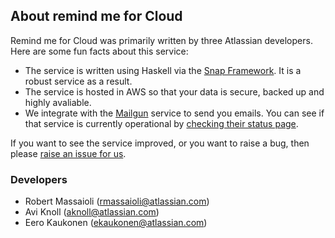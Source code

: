 ## About remind me for Cloud

Remind me for Cloud was primarily written by three Atlassian developers. Here are some fun facts
about this service:

 - The service is written using Haskell via the [Snap Framework][1]. It is a robust service
   as a result.
 - The service is hosted in AWS so that your data is secure, backed up and highly avaliable.
 - We integrate with the [Mailgun][2] service to send you emails. You can see if that service is
   currently operational by [checking their status page][3].

If you want to see the service improved, or you want to raise a bug, then please [raise an issue for
us][4].

### Developers

 - Robert Massaioli (rmassaioli@atlassian.com)
 - Avi Knoll (aknoll@atlassian.com)
 - Eero Kaukonen (ekaukonen@atlassian.com)

 [1]: http://snapframework.com/
 [2]: http://mailgun.com/
 [3]: http://status.mailgun.com/
 [4]: /redirect/raise-issue

